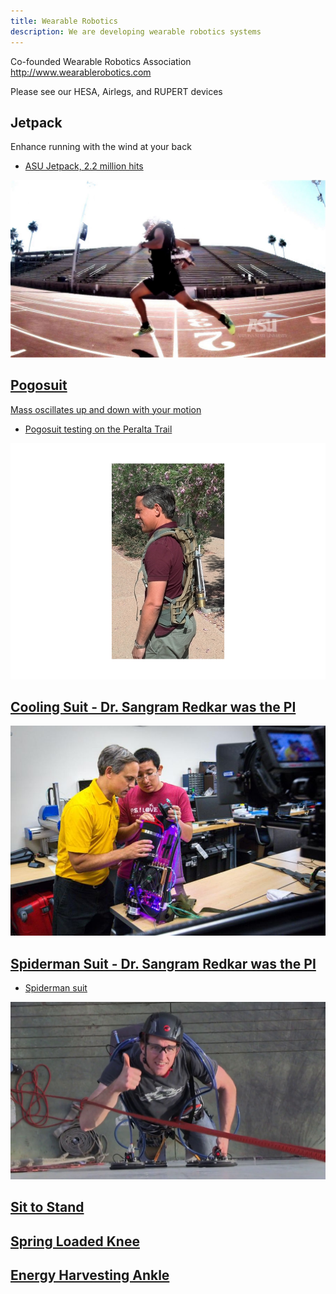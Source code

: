 ```yaml
---
title: Wearable Robotics
description: We are developing wearable robotics systems
---
```


Co-founded Wearable Robotics Association <a href="http://www.wearablerobotics.com">http://www.wearablerobotics.com</a>

Please see our HESA, Airlegs, and RUPERT devices

## Jetpack
Enhance running with the wind at your back

* <a href="https://vimeo.com/98084869" title="ASU Jetpack"> ASU Jetpack, 2.2 million hits

![jetpack](assets/images/jetpack2.jpg)

## Pogosuit
Mass oscillates up and down with your motion

* <a href="https://asunow.asu.edu/20170414-solutions-pogo-pack-asu-innovator-creates-wearable-trail-tech-%E2%80%94-and-we-put-it-test" > Pogosuit testing on the Peralta Trail

![pogosuit](assets/images/pogosuit.png)

## Cooling Suit - Dr. Sangram Redkar was the PI
![cooling suit](assets/images/robotics_lab-5.jpg)

## Spiderman Suit - Dr. Sangram Redkar was the PI
* <a href="https://vimeo.com/55449506" > Spiderman suit

![spiderman](assets/images/spiderman.jpg)

## Sit to Stand

## Spring Loaded Knee

## Energy Harvesting Ankle

